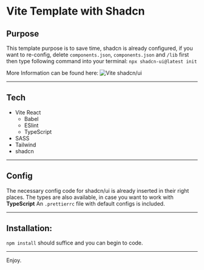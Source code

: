 # Vite Template with Shadcn

## Purpose

This template purpose is to save time, shadcn is already configured, if you want to re-config, delete `components.json`, `components.json` and `/lib` first
then type following command into your terminal: `npx shadcn-ui@latest init`

More Information can be found here:  ![Vite shadcn/ui]("https://ui.shadcn.com/docs/installation/vite")

---

## Tech

- Vite React
   - Babel
   - ESlint
   - TypeScript    
- SASS
- Tailwind
- shadcn

---

## Config

The necessary config code for shadcn/ui is already inserted in their right places.
The types are also available, in case you want to work with **TypeScript**
An `.prettierrc` file with default configs is included.

---

## Installation:

`npm install` should suffice and you can begin to code.

---

Enjoy.
